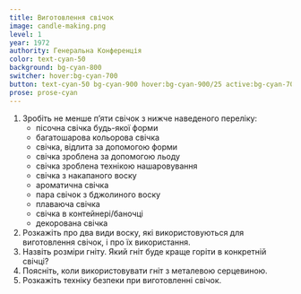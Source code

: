 ```yaml
---
title: Виготовлення свічок
image: candle-making.png
level: 1
year: 1972
authority: Генеральна Конференція
color: text-cyan-50
background: bg-cyan-800
switcher: hover:bg-cyan-700
button: text-cyan-50 bg-cyan-900 hover:bg-cyan-900/25 active:bg-cyan-700
prose: prose-cyan
---
```


1. Зробіть не менше пʼяти свічок з нижче наведеного переліку:
   - пісочна свічка будь-якої форми
   - багатошарова кольорова свічка
   - свічка, відлита за допомогою форми
   - свічка зроблена за допомогою льоду
   - свічка зроблена технікою нашаровування
   - свічка з накапаного воску
   - ароматична свічка
   - пара свічок з бджолиного воску
   - плаваюча свічка
   - свічка в контейнері/баночці
   - декорована свічка
2. Розкажіть про два види воску, які використовуються для виготовлення свічок, і про їх використання.
3. Назвіть розміри гніту. Який гніт буде краще горіти в конкретній свічці?
4. Поясніть, коли використовувати гніт з металевою серцевиною.
5. Розкажіть техніку безпеки при виготовленні свічок.
